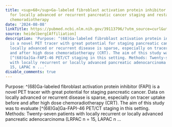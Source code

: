 ```yaml
---
title: <sup>68</sup>Ga-labeled fibroblast activation protein inhibitor (FAPI) PET/CT
  for locally advanced or recurrent pancreatic cancer staging and restaging after
  chemoradiotherapy
date: '2024-08-08'
linkTitle: https://pubmed.ncbi.nlm.nih.gov/39113796/?utm_source=curl&utm_medium=rss&utm_campaign=pubmed-2&utm_content=1FakS-2QOkCT8HsMOQP1bCRQ4YzyumYOmxmF0moLsQ3dFB1E9V&fc=20220326224207&ff=20240808182348&v=2.18.0.post9+e462414
source: heidelberg[Affiliation]
description: 'Purpose: ^(68)Ga-labeled fibroblast activation protein inhibitor (FAPI)
  is a novel PET tracer with great potential for staging pancreatic cancer. Data on
  locally advanced or recurrent disease is sparse, especially on tracer uptake before
  and after high dose chemoradiotherapy (CRT). The aim of this study was to evaluate
  [^(68)Ga]Ga-FAPI-46 PET/CT staging in this setting. Methods: Twenty-seven patients
  with locally recurrent or locally advanced pancreatic adenocarcinoma (LRPAC n =
  15, LAPAC n ...'
disable_comments: true
---
```

Purpose: ^(68)Ga-labeled fibroblast activation protein inhibitor (FAPI) is a novel PET tracer with great potential for staging pancreatic cancer. Data on locally advanced or recurrent disease is sparse, especially on tracer uptake before and after high dose chemoradiotherapy (CRT). The aim of this study was to evaluate [^(68)Ga]Ga-FAPI-46 PET/CT staging in this setting. Methods: Twenty-seven patients with locally recurrent or locally advanced pancreatic adenocarcinoma (LRPAC n = 15, LAPAC n ...